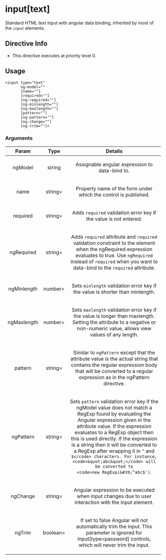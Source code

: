 



# input[text]








Standard HTML text input with angular data binding, inherited by most of the `input` elements.








## Directive Info


* This directive executes at priority level 0.


## Usage
```
<input type="text"
       ng-model=""
       [name=""]
       [required=""]
       [ng-required=""]
       [ng-minlength=""]
       [ng-maxlength=""]
       [pattern=""]
       [ng-pattern=""]
       [ng-change=""]
       [ng-trim=""]>
```


### Arguments

| Param | Type | Details |
| :--: | :--: | :--: |
| ngModel | string | <p>Assignable angular expression to data-bind to.</p>  |
| name | string= | <p>Property name of the form under which the control is published.</p>  |
| required | string= | <p>Adds <code>required</code> validation error key if the value is not entered.</p>  |
| ngRequired | string= | <p>Adds <code>required</code> attribute and <code>required</code> validation constraint to the element when the ngRequired expression evaluates to true. Use <code>ngRequired</code> instead of <code>required</code> when you want to data-bind to the <code>required</code> attribute.</p>  |
| ngMinlength | number= | <p>Sets <code>minlength</code> validation error key if the value is shorter than minlength.</p>  |
| ngMaxlength | number= | <p>Sets <code>maxlength</code> validation error key if the value is longer than maxlength. Setting the attribute to a negative or non-numeric value, allows view values of any length.</p>  |
| pattern | string= | <p>Similar to <code>ngPattern</code> except that the attribute value is the actual string that contains the regular expression body that will be converted to a regular expression as in the ngPattern directive.</p>  |
| ngPattern | string= | <p>Sets <code>pattern</code> validation error key if the ngModel value does not match a RegExp found by evaluating the Angular expression given in the attribute value. If the expression evaluates to a RegExp object then this is used directly. If the expression is a string then it will be converted to a RegExp after wrapping it in <code>^</code> and <code>$</code> characters. For instance, <code>&quot;abc&quot;</code> will be converted to <code>new RegExp(&#39;^abc$&#39;)</code>.</p>  |
| ngChange | string= | <p>Angular expression to be executed when input changes due to user interaction with the input element.</p>  |
| ngTrim | boolean= | <p>If set to false Angular will not automatically trim the input. This parameter is ignored for input[type=password] controls, which will never trim the input.</p>  |




